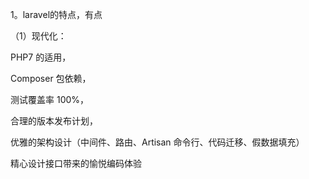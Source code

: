 1。laravel的特点，有点

（1）现代化：

PHP7 的适用，

Composer 包依赖，

测试覆盖率 100%，

合理的版本发布计划，

优雅的架构设计（中间件、路由、Artisan 命令行、代码迁移、假数据填充）

精心设计接口带来的愉悦编码体验

